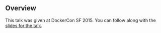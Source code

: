 <!--
{
"name" : "orchestration-for-developers",
"version" : "0.1",
"title" : "Orchestration for Developers",
"description" : "Learn about the latest developments in the Docker world.",
"freshnessDate" : 2015-06-24,
"homepage" : "http://www.slideshare.net/Docker/dockercon-sf-2015-orchestration-for-devs-machine-compose?qid=de00a690-fc7e-4bdc-b7d5-f6d567c94a18&v=qf1&b=&from_search=2",
"canonicalSource" : "http://www.slideshare.net/Docker/dockercon-sf-2015-orchestration-for-devs-machine-compose?qid=de00a690-fc7e-4bdc-b7d5-f6d567c94a18&v=qf1&b=&from_search=2",
"license" : "All Rights Reserved"
}
-->

<!-- @section -->

## Overview

This talk was given at DockerCon SF 2015. You can follow along with the [slides for the talk](http://www.slideshare.net/Docker/dockercon-sf-2015-orchestration-for-devs-machine-compose?qid=de00a690-fc7e-4bdc-b7d5-f6d567c94a18&v=qf1&b=&from_search=2).

<!-- @asset, "contentType": "outlearn/video", "provider": "youtube", "url": "https://www.youtube.com/embed/Dzp6CGMyRwQ" -->
